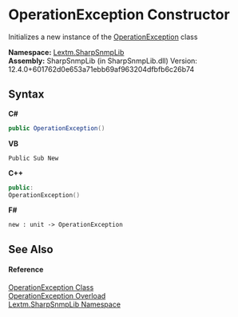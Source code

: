 # OperationException Constructor 
 

Initializes a new instance of the <a href="T_Lextm_SharpSnmpLib_OperationException">OperationException</a> class

**Namespace:**&nbsp;<a href="N_Lextm_SharpSnmpLib">Lextm.SharpSnmpLib</a><br />**Assembly:**&nbsp;SharpSnmpLib (in SharpSnmpLib.dll) Version: 12.4.0+601762d0e653a71ebb69af963204dfbfb6c26b74

## Syntax

**C#**<br />
``` C#
public OperationException()
```

**VB**<br />
``` VB
Public Sub New
```

**C++**<br />
``` C++
public:
OperationException()
```

**F#**<br />
``` F#
new : unit -> OperationException
```


## See Also


#### Reference
<a href="T_Lextm_SharpSnmpLib_OperationException">OperationException Class</a><br /><a href="Overload_Lextm_SharpSnmpLib_OperationException__ctor">OperationException Overload</a><br /><a href="N_Lextm_SharpSnmpLib">Lextm.SharpSnmpLib Namespace</a><br />